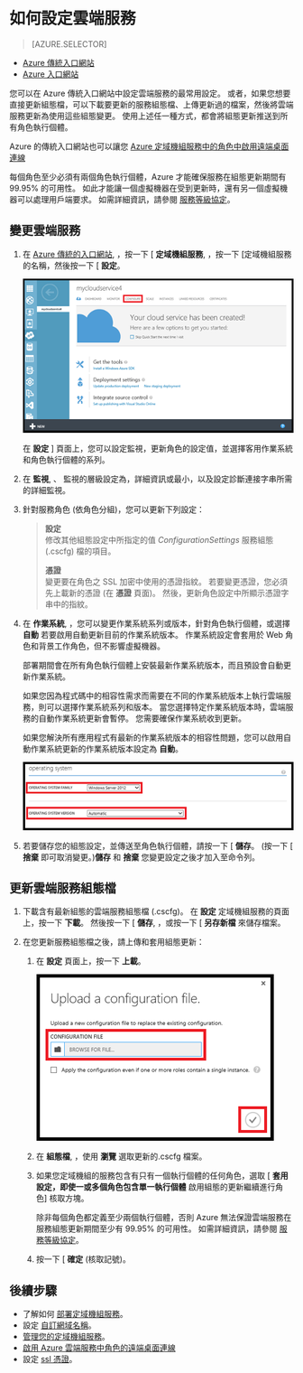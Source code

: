 <properties 
    pageTitle="如何設定雲端服務 | Microsoft Azure" 
    description="了解如何在 Azure 中設定雲端服務。 了解更新雲端服務組態和設定角色執行個體的遠端存取。" 
    services="cloud-services" 
    documentationCenter="" 
    authors="Thraka" 
    manager="timlt" 
    editor=""/>

<tags 
    ms.service="cloud-services" 
    ms.workload="tbd" 
    ms.tgt_pltfrm="na" 
    ms.devlang="na" 
    ms.topic="article" 
    ms.date="09/22/2015"
    ms.author="adegeo"/>




# 如何設定雲端服務

> [AZURE.SELECTOR]
- [Azure 傳統入口網站](cloud-services-how-to-configure.md)
- [Azure 入口網站](cloud-services-how-to-configure-portal.md)

您可以在 Azure 傳統入口網站中設定雲端服務的最常用設定。 或者，如果您想要直接更新組態檔，可以下載要更新的服務組態檔、上傳更新過的檔案，然後將雲端服務更新為使用這些組態變更。 使用上述任一種方式，都會將組態更新推送到所有角色執行個體。

Azure 的傳統入口網站也可以讓您 [Azure 定域機組服務中的角色中啟用遠端桌面連線](cloud-services-role-enable-remote-desktop.md)

每個角色至少必須有兩個角色執行個體，Azure 才能確保服務在組態更新期間有 99.95% 的可用性。 如此才能讓一個虛擬機器在受到更新時，還有另一個虛擬機器可以處理用戶端要求。 如需詳細資訊，請參閱 [服務等級協定](http://azure.microsoft.com/support/legal/sla/)。

## 變更雲端服務

1. 在 [Azure 傳統的入口網站](http://manage.windowsazure.com/), ，按一下 [ **定域機組服務**, ，按一下 [定域機組服務的名稱，然後按一下 [ **設定**。

    ![Configuration Page](./media/cloud-services-how-to-configure/CloudServices_ConfigurePage1.png)
    
    在 **設定** ] 頁面上，您可以設定監視，更新角色的設定值，並選擇客用作業系統和角色執行個體的系列。 

2. 在 **監視**, 、 監視的層級設定為，詳細資訊或最小，以及設定診斷連接字串所需的詳細監視。

3. 針對服務角色 (依角色分組)，您可以更新下列設定：
    
    >**設定**  
    >修改其他組態設定中所指定的值 *ConfigurationSettings* 服務組態 (.cscfg) 檔的項目。
    >
    >**憑證**  
    >變更要在角色之 SSL 加密中使用的憑證指紋。 若要變更憑證，您必須先上載新的憑證 (在 **憑證** 頁面)。 然後，更新角色設定中所顯示憑證字串中的指紋。

4. 在 **作業系統**, ，您可以變更作業系統系列或版本，針對角色執行個體，或選擇 **自動** 若要啟用自動更新目前的作業系統版本。 作業系統設定會套用於 Web 角色和背景工作角色，但不影響虛擬機器。

    部署期間會在所有角色執行個體上安裝最新作業系統版本，而且預設會自動更新作業系統。 
    
    如果您因為程式碼中的相容性需求而需要在不同的作業系統版本上執行雲端服務，則可以選擇作業系統系列和版本。 當您選擇特定作業系統版本時，雲端服務的自動作業系統更新會暫停。 您需要確保作業系統收到更新。
    
    如果您解決所有應用程式有最新的作業系統版本的相容性問題，您可以啟用自動作業系統更新的作業系統版本設定為 **自動**。 
    
    ![OS Settings](./media/cloud-services-how-to-configure/CloudServices_ConfigurePage_OSSettings.png)

5. 若要儲存您的組態設定，並傳送至角色執行個體，請按一下 [ **儲存**。 (按一下 [ **捨棄** 即可取消變更。)**儲存** 和 **捨棄** 您變更設定之後才加入至命令列。

## 更新雲端服務組態檔

1. 下載含有最新組態的雲端服務組態檔 (.cscfg)。 在 **設定** 定域機組服務的頁面上，按一下 **下載**。 然後按一下 [ **儲存**, ，或按一下 [ **另存新檔** 來儲存檔案。

2. 在您更新服務組態檔之後，請上傳和套用組態更新：

    1. 在 **設定** 頁面上，按一下 **上載**。
    
        ![Upload Configuration](./media/cloud-services-how-to-configure/CloudServices_UploadConfigFile.png)
    
    2. 在 **組態檔**, ，使用 **瀏覽** 選取更新的.cscfg 檔案。
    
    3. 如果您定域機組的服務包含有只有一個執行個體的任何角色，選取 [ **套用設定，即使一或多個角色包含單一執行個體** 啟用組態的更新繼續進行角色] 核取方塊。
    
        除非每個角色都定義至少兩個執行個體，否則 Azure 無法保證雲端服務在服務組態更新期間至少有 99.95% 的可用性。 如需詳細資訊，請參閱 [服務等級協定](http://azure.microsoft.com/support/legal/sla/)。
    
    4. 按一下 [ **確定** (核取記號)。 


## 後續步驟

* 了解如何 [部署定域機組服務](cloud-services-how-to-create-deploy.md)。
* 設定 [自訂網域名稱](cloud-services-custom-domain-name.md)。
* [管理您的定域機組服務](cloud-services-how-to-manage.md)。
* [啟用 Azure 雲端服務中角色的遠端桌面連線](cloud-services-role-enable-remote-desktop.md)
* 設定 [ssl 憑證](cloud-services-configure-ssl-certificate.md)。

